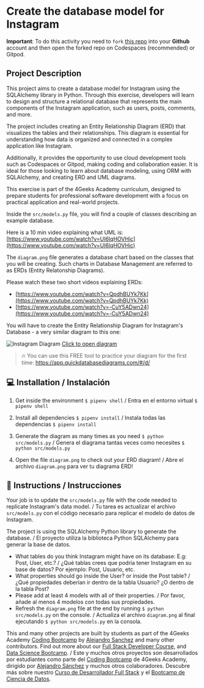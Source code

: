 <!--hide-->
# Create the database model for Instagram
<!--endhide-->

**Important**: To do this activity you need to `fork` [this repo](https://github.com/breatheco-de/exercise-instagram-data-modeling) into your **Github** account and then open the forked repo on Codespaces (recommended) or Gitpod.

## Project Description

This project aims to create a database model for Instagram using the SQLAlchemy library in Python. Through this exercise, developers will learn to design and structure a relational database that represents the main components of the Instagram application, such as users, posts, comments, and more.

The project includes creating an Entity Relationship Diagram (ERD) that visualizes the tables and their relationships. This diagram is essential for understanding how data is organized and connected in a complex application like Instagram.

Additionally, it provides the opportunity to use cloud development tools such as Codespaces or Gitpod, making coding and collaboration easier. It is ideal for those looking to learn about database modeling, using ORM with SQLAlchemy, and creating ERD and UML diagrams.

This exercise is part of the 4Geeks Academy curriculum, designed to prepare students for professional software development with a focus on practical application and real-world projects.

Inside the `src/models.py` file, you will find a couple of classes describing an example database.

Here is a 10 min video explaining what UML is: [https://www.youtube.com/watch?v=UI6lqHOVHic](https://www.youtube.com/watch?v=UI6lqHOVHic)

The `diagram.png` file generates a database chart based on the classes that you will be creating. Such charts in Database Management are referred to as ERDs (Entity Relatonship Diagrams). 

Please watch these two short videos explaining ERDs: 
+ [https://www.youtube.com/watch?v=QpdhBUYk7Kk](https://www.youtube.com/watch?v=QpdhBUYk7Kk)
+ [https://www.youtube.com/watch?v=-CuY5ADwn24](https://www.youtube.com/watch?v=-CuY5ADwn24)

You will have to create the Entity Relationship Diagram for Instagram's Database - a very similar diagram to this one:

![Instagram Diagram](https://github.com/breatheco-de/exercise-instagram-data-modeling/blob/master/assets/example.png?raw=true)
[Click to open diagram](https://app.quickdatabasediagrams.com/#/d/LxNXQZ)

> 🔥 You can use this FREE tool to practice your diagram for the first time: https://app.quickdatabasediagrams.com/#/d/


## 💻 Installation / Instalación

1. Get inside the environment `$ pipenv shell` / Entra en el entorno virtual `$ pipenv shell`

2. Install all dependencies `$ pipenv install` / Instala todas las dependencias `$ pipenv install`

3. Generate the diagram as many times as you need `$ python src/models.py` / Genera el diagrama tantas veces como necesites `$ python src/models.py`

4. Open the file `diagram.png` to check out your ERD diagram! / Abre el archivo `diagram.png` para ver tu diagrama ERD!


## 📝 Instructions / Instrucciones

Your job is to update the `src/models.py` file with the code needed to replicate Instagram's data model. / Tu tarea es actualizar el archivo `src/models.py` con el código necesario para replicar el modelo de datos de Instagram.

The project is using the SQLAlchemy Python library to generate the database. / El proyecto utiliza la biblioteca Python SQLAlchemy para generar la base de datos.

- What tables do you think Instagram might have on its database: E.g: Post, User, etc.? / ¿Qué tablas crees que podría tener Instagram en su base de datos? Por ejemplo: Post, Usuario, etc.
- What properties should go inside the User? or inside the Post table? / ¿Qué propiedades deberían ir dentro de la tabla Usuario? ¿O dentro de la tabla Post?
- Please add at least 4 models with all of their properties. / Por favor, añade al menos 4 modelos con todas sus propiedades.
- Refresh the `diagram.png` file at the end by running `$ python src/models.py` on the console. / Actualiza el archivo `diagram.png` al final ejecutando `$ python src/models.py` en la consola.

This and many other projects are built by students as part of the 4Geeks Academy [Coding Bootcamp](https://4geeksacademy.com/us/coding-bootcamp) by [Alejandro Sanchez](https://twitter.com/alesanchezr) and many other contributors. Find out more about our [Full Stack Developer Course](https://4geeksacademy.com/us/coding-bootcamps/part-time-full-stack-developer), and [Data Science Bootcamp](https://4geeksacademy.com/us/coding-bootcamps/datascience-machine-learning). / Este y muchos otros proyectos son desarrollados por estudiantes como parte del [Coding Bootcamp](https://4geeksacademy.com/us/coding-bootcamp) de 4Geeks Academy, dirigido por [Alejandro Sánchez](https://twitter.com/alesanchezr) y muchos otros colaboradores. Descubre más sobre nuestro [Curso de Desarrollador Full Stack](https://4geeksacademy.com/us/coding-bootcamps/part-time-full-stack-developer) y el [Bootcamp de Ciencia de Datos](https://4geeksacademy.com/us/coding-bootcamps/datascience-machine-learning).
